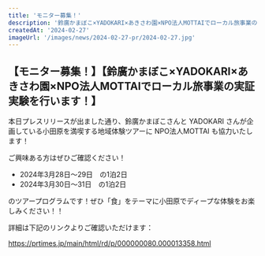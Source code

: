 ```yaml
---
title: 'モニター募集！'
description: '鈴廣かまぼこ×YADOKARI×あきさわ園×NPO法人MOTTAIでローカル旅事業の実証実験を行います！'
createdAt: '2024-02-27'
imageUrl: '/images/news/2024-02-27-pr/2024-02-27.jpg'
---
```


## 【モニター募集！】【鈴廣かまぼこ×YADOKARI×あきさわ園×NPO法人MOTTAIでローカル旅事業の実証実験を行います！】

本日プレスリリースが出ました通り、鈴廣かまぼこさんと YADOKARI さんが企画している小田原を満喫する地域体験ツアーに NPO法人MOTTAI も協力いたします！

ご興味ある方はぜひご確認ください！

- 2024年3月28日〜29日　の1泊2日
- 2024年3月30日〜31日　の1泊2日

のツアープログラムです！ぜひ「食」をテーマに小田原でディープな体験をお楽しみください！！

詳細は下記のリンクよりご確認いただけます：

<https://prtimes.jp/main/html/rd/p/000000080.000013358.html>
